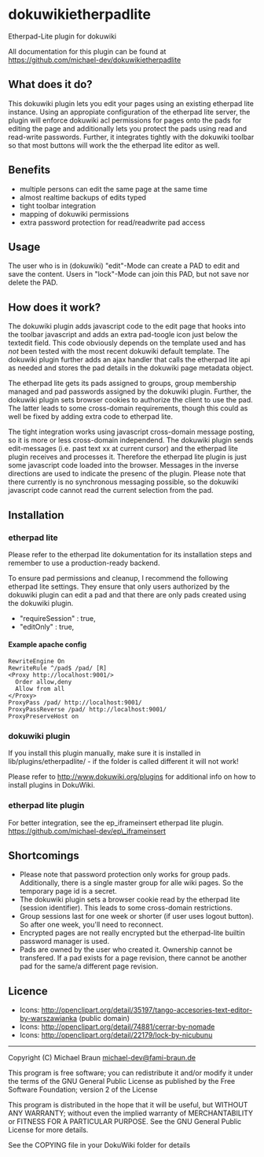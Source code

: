 dokuwikietherpadlite
====================

Etherpad-Lite plugin for dokuwiki

All documentation for this plugin can be found at https://github.com/michael-dev/dokuwikietherpadlite

What does it do?
----------------

This dokuwiki plugin lets you edit your pages using an existing etherpad lite instance. Using an appropiate configuration of the etherpad lite server, the plugin will enforce dokuwiki acl permissions for pages onto the pads for editing the page and additionally lets you protect the pads using read and read-write passwords. Further, it integrates tightly with the dokuwiki toolbar so that most buttons will work the the etherpad lite editor as well.

Benefits
--------

* multiple persons can edit the same page at the same time
* almost realtime backups of edits typed
* tight toolbar integration
* mapping of dokuwiki permissions
* extra password protection for read/readwrite pad access

Usage
-----

The user who is in (dokuwiki) "edit"-Mode can create a PAD to edit and save the content. Users in "lock"-Mode can join this PAD, but not save nor delete the PAD.

How does it work?
-----------------

The dokuwiki plugin adds javascript code to the edit page that hooks into the toolbar javascript and adds an extra pad-toogle icon just below the textedit field. This code obviously depends on the template used and has *not* been tested with the most recent dokuwiki default template. The dokuwiki plugin further adds an ajax handler that calls the etherpad lite api as needed and stores the pad details in the dokuwiki page metadata object.

The etherpad lite gets its pads assigned to groups, group membership managed and pad passwords assigned by the dokuwiki plugin. Further, the dokuwiki plugin sets browser cookies to authorize the client to use the pad. The latter leads to some cross-domain requirements, though this could as well be fixed by adding extra code to etherpad lite.

The tight integration works using javascript cross-domain message posting, so it is more or less cross-domain independend. The dokuwiki plugin sends edit-messages (i.e. past text xx at current cursor) and the etherpad lite plugin receives and processes it. Therefore the etherpad lite plugin is just some javascript code loaded into the browser. Messages in the inverse directions are used to indicate the presenc of the plugin. Please note that there currently is no synchronous messaging possible, so the dokuwiki javascript code cannot read the current selection from the pad.

Installation
------------
### etherpad lite ###

Please refer to the etherpad lite dokumentation for its installation steps and remember to use a production-ready backend.

To ensure pad permissions and cleanup, I recommend the following etherpad lite settings. They ensure that only users authorized by the dokuwiki plugin can edit a pad and that there are only pads created using the dokuwiki plugin.
* "requireSession" : true,
* "editOnly" : true,

#### Example apache config ####

    RewriteEngine On
    RewriteRule ^/pad$ /pad/ [R]
    <Proxy http://localhost:9001/>
      Order allow,deny
      Allow from all
    </Proxy>
    ProxyPass /pad/ http://localhost:9001/
    ProxyPassReverse /pad/ http://localhost:9001/
    ProxyPreserveHost on

### dokuwiki plugin ###

If you install this plugin manually, make sure it is installed in
lib/plugins/etherpadlite/ - if the folder is called different it
will not work!

Please refer to http://www.dokuwiki.org/plugins for additional info
on how to install plugins in DokuWiki.

### etherpad lite plugin ###

For better integration, see the ep\_iframeinsert etherpad lite plugin.
https://github.com/michael-dev/ep\_iframeinsert

Shortcomings
------------

* Please note that password protection only works for group pads. Additionally, there is a single master group for alle wiki pages. So the temporary page id is a secret.
* The dokuwiki plugin sets a browser cookie read by the etherpad lite (session identifier). This leads to some cross-domain restrictions.
* Group sessions last for one week or shorter (if user uses logout button). So after one week, you'll need to reconnect.
* Encrypted pages are not really encrypted but the etherpad-lite builtin password manager is used.
* Pads are owned by the user who created it. Ownership cannot be transfered. If a pad exists for a page revision, there cannot be another pad for the same/a different page revision.

Licence
-----------
* Icons: http://openclipart.org/detail/35197/tango-accesories-text-editor-by-warszawianka (public domain)
* Icons: http://openclipart.org/detail/74881/cerrar-by-nomade
* Icons: http://openclipart.org/detail/22179/lock-by-nicubunu

----
Copyright (C) Michael Braun <michael-dev@fami-braun.de>

This program is free software; you can redistribute it and/or modify
it under the terms of the GNU General Public License as published by
the Free Software Foundation; version 2 of the License

This program is distributed in the hope that it will be useful,
but WITHOUT ANY WARRANTY; without even the implied warranty of
MERCHANTABILITY or FITNESS FOR A PARTICULAR PURPOSE.  See the
GNU General Public License for more details.

See the COPYING file in your DokuWiki folder for details

